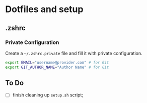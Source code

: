 # Dotfiles and setup

## .zshrc

### Private Configuration

Create a `~/.zshrc.private` file and fill it with private configuration.

```sh
export EMAIL="username@provider.com" # for Git
export GIT_AUTHOR_NAME="Author Name" # for Git
```

## To Do

- [ ] finish cleaning up `setup.sh` script;
